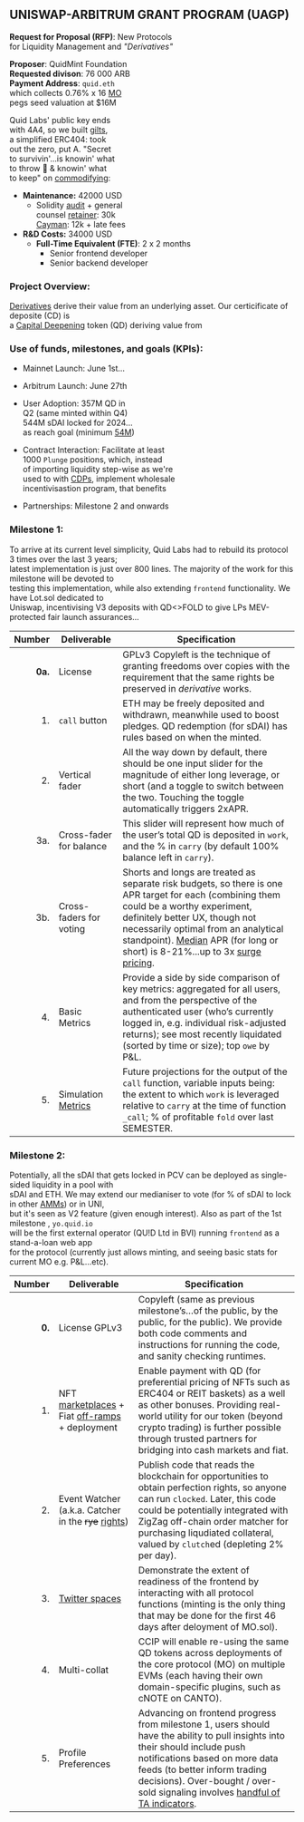 ## UNISWAP-ARBITRUM GRANT PROGRAM (UAGP)

**Request for Proposal (RFP)**: New Protocols   
for Liquidity Management and *"Derivatives"*


**Proposer**: QuidMint Foundation  
**Requested divison**: 76 000 ARB  
**Payment Address**: `quid.eth`  
which collects 0.76% x 16 [MO](https://github.com/QuidLabs/iMO/blob/main/contracts/MO.sol#L45)  
pegs seed valuation at $16M  

 
Quid Labs' public key ends  
with 4A4, so we built [gilts](https://www.youtube.com/clip/UgkxUlE5S5Ogc0ipmxJ2eFR_KNourTd28q1i),   
a simplified ERC404: took  
out the zero, put A. "Secret  
to  survivin'...is knowin' what  
to throw 🏀 & knowin' what    
to keep" on [commodifying](https://twitter.com/QuidMint/status/1788041764282020033):

  - **Maintenance:** 42000 USD
    - Solidity [audit](https://www.youtube.com/watch?v=9uOvSdNQePs) + general  
    counsel [retainer](https://twitter.com/lex_node/status/1760701615424630848): 30k  
    [Cayman](https://arbiscan.io/tx/0x5e4b70fad2039257bfe742d42a0fe085525351b99f1f979c424ddf93a60c882a): 12k + late fees
  - **R&D Costs:** 34000 USD
    - **Full-Time Equivalent (FTE)**: 2 x 2 months
      - Senior frontend developer
      - Senior backend developer 


### Project Overview:

[Derivatives](https://twitter.com/lex_node/status/1740509787690086847) derive their value from an underlying asset. Our certicificate of deposite (CD) is  
a [Capital Deepening](https://www.wallstreetmojo.com/capital-deepening/) token (QD) deriving value from 


### Use of funds, milestones, and goals (KPIs):

- Mainnet Launch: June 1st...  
- Arbitrum Launch: June 27th
- User Adoption: 357M QD in    
 Q2
(same minted within Q4)  
  544M sDAI locked for 2024...  
as reach goal (minimum [54M](https://twitter.com/WethWood/status/1786389167292772697))
  
- Contract Interaction: Facilitate at least  
  1000 `Plunge` positions, which, instead  
  of importing liquidity step-wise as we're     
  used to with [CDPs](https://twitter.com/zellic_io/status/1688666477552193536), implement wholesale  
  incentivisastion program, that benefits 
- Partnerships: Milestone 2 and onwards




### Milestone 1:

To arrive at its current level simplicity, Quid Labs had to rebuild its protocol 3 times over the last 3 years;  
latest implementation is just over 800 lines. The majority of the work for this milestone will be devoted to  
 testing this implementation, while also extending  `frontend` functionality. We have Lot.sol dedicated to  
  Uniswap, incentivising V3 deposits with QD<>FOLD to give LPs MEV-protected fair launch assurances...  


| Number | Deliverable | Specification |
| -----: | ----------- | ------------- |
| **0a.** | License | GPLv3 Copyleft is the technique of granting freedoms over copies  with  the requirement that the same rights be preserved in *derivative* works. |
| 1. | `call` button | ETH may be freely deposited and withdrawn, meanwhile used to boost pledges. QD redemption (for sDAI) has rules based on when the minted.  |
| 2. | Vertical fader | All the way down by default, there should be one input slider for the magnitude of either long leverage, or short (and a toggle to switch between the two. Touching the toggle automatically triggers 2xAPR.|
| 3a. | Cross-fader for balance | This slider will represent how much of the user’s total QD is deposited in `work`, and the % in `carry` (by default 100% balance left in `carry`). |
| 3b. | Cross-faders for voting | Shorts and longs are treated as separate risk budgets, so there is one APR target for each (combining them could be a worthy experiment, definitely better UX, though not necessarily optimal from an analytical standpoint). [Median](https://github.com/QuidLabs/iMO/blob/main/contracts/MO.sol#L35) APR (for long or short) is 8-21%...up to 3x [surge pricing](https://twitter.com/hexonaut/status/1746617244002517144). |
| 4. | Basic Metrics |  Provide a side by side comparison of key metrics: aggregated for all users, and from the perspective of the authenticated user (who’s currently logged in, e.g. individual risk-adjusted returns); see most recently liquidated (sorted by time or size); top `owe` by P&L. |
| 5. | Simulation [Metrics](https://orus.info/) | Future projections for the output of the `call` function, variable inputs being: the extent to which `work` is leveraged relative to `carry` at the time of function `_call`; % of  profitable `fold` over last SEMESTER.  |

### Milestone 2:
  
Potentially, all the sDAI that gets locked in PCV can be deployed as single-sided liquidity in a pool with  
 sDAI and ETH. We may extend our medianiser to vote (for % of sDAI to lock in other [AMMs](https://twitter.com/futurenomics/status/1766187064444309984)) or in UNI,  
but it's seen as V2 feature (given enough interest).  Also as part of the 1st milestone , `yo.quid.io`  
 will be the first external operator (QU!D Ltd in BVI) running `frontend` as a stand-a-loan web app  
for the protocol (currently just allows minting,
and seeing basic stats for current MO e.g. P&L...etc).  

| Number | Deliverable | Specification |
| -----: | ----------- | ------------- |
| **0.** | License GPLv3 | Copyleft (same as previous milestone’s…of the public, by the public, for the public). We provide both code comments and instructions for running the code, and sanity checking runtimes. |
| 1. | NFT [marketplaces](http://polyone.io) + Fiat [off-ramps](https://www.flashy.cash/) + deployment | Enable payment with QD (for preferential pricing of NFTs such as ERC404 or REIT baskets) as a well as other bonuses. Providing real-world utility for our token (beyond crypto trading) is further possible through trusted partners for bridging into cash markets and fiat. |
| 2. | Event Watcher (a.k.a. Catcher in the ~~rye~~ [rights](https://en.wikipedia.org/wiki/Perfection_(law))) | Publish code that reads the blockchain for opportunities to obtain perfection rights, so anyone can run `clocked`. Later, this code could be potentially integrated with ZigZag off-chain order matcher for purchasing liqudiated collateral, valued by `clutch`ed (depleting 2% per day). |
| 3. | [Twitter spaces](https://t.ly/B7pin) | Demonstrate the extent of readiness of the frontend by interacting with all protocol functions (minting is the only thing that may be done for the first 46 days after deloyment of MO.sol). |
| 4. | Multi-collat | CCIP will enable re-using the same QD tokens across deployments of the core protocol (MO) on multiple EVMs (each having their own domain-specific plugins, such as cNOTE on CANTO). |
| 5. |  Profile Preferences | Advancing on frontend progress from milestone 1, users should have the ability to pull insights into their  should include push notifications based on more data feeds (to better inform trading decisions). Over-bought / over-sold signaling involves [handful of TA indicators](https://github.com/QuidLabs/bnbot/blob/main/Bot.py#L366). |

